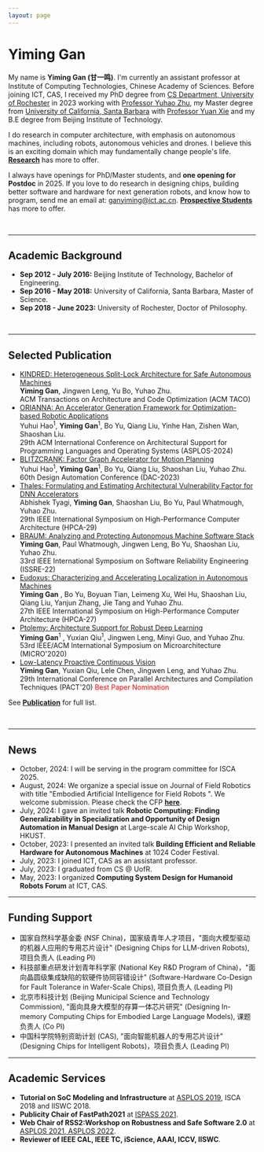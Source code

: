 ```yaml
---
layout: page
---
```


# Yiming Gan


My name is **Yiming Gan (甘一鸣)**. I'm currently an assistant professor at Institute of Computing Technologies, Chinese Academy of Sciences. Before joining ICT, CAS, I received my PhD degree from [CS Department, University of Rochester](https://www.cs.rochester.edu/) in 2023 working with [Professor Yuhao Zhu](https://yuhaozhu.com/), my Master degree from [University of California, Santa Barbara](https://www.ece.ucsb.edu/) with [Professor Yuan Xie](https://ece.hkust.edu.hk/yuanxie) and my B.E degree from Beijing Institute of Technology. 

I do research in computer architecture, with emphasis on autonomous machines, including robots, autonomous vehicles and drones. I believe this is an exciting domain which may fundamentally change people's life. [**Research**](https://Gyiming.github.io/research) has more to offer. 

I always have openings for PhD/Master students, and **one opening for Postdoc** in 2025. If you love to do research in designing chips, building better software and hardware for next generation robots, and know how to program, send me an email at: ganyiming@ict.ac.cn. [**Prospective Students**](https://Gyiming.github.io/prostu) has more to offer. 

<br>

---

## Academic Background


- **Sep 2012 - July 2016:** Beijing Institute of Technology, Bachelor of Engineering.
- **Sep 2016 - May 2018:** University of California, Santa Barbara, Master of Science.
- **Sep 2018 - June 2023:** University of Rochester, Doctor of Philosophy. 

<br>

---

## Selected Publication
- [KINDRED: Heterogeneous Split-Lock Architecture for Safe Autonomous Machines]()<br>**Yiming Gan**, Jingwen Leng, Yu Bo, Yuhao Zhu.<br>ACM Transactions on Architecture and Code Optimization (ACM TACO) <br>
- [ORIANNA: An Accelerator Generation Framework for Optimization-based Robotic Applications]()<br>Yuhui Hao<sup>1</sup>, **Yiming Gan**<sup>1</sup>, Bo Yu, Qiang Liu, Yinhe Han, Zishen Wan, Shaoshan Liu.<br>29th ACM International Conference on Architectural Support for Programming Languages and Operating Systems (ASPLOS-2024) <br>
- [BLITZCRANK: Factor Graph Accelerator for Motion Planning](https://gyiming.github.io/file/ISSRE-22-camera-ready.pdf)<br>Yuhui Hao<sup>1</sup>, **Yiming Gan**<sup>1</sup>, Bo Yu, Qiang Liu, Shaoshan Liu, Yuhao Zhu.<br>60th Design Automation Conference (DAC-2023)<br>
- [Thales: Formulating and Estimating Architectural Vulnerability Factor for DNN Accelerators](https://gyiming.github.io/file/ISSRE-22-camera-ready.pdf)<br>Abhishek Tyagi, **Yiming Gan**, Shaoshan Liu, Bo Yu, Paul Whatmough, Yuhao Zhu.<br>29th IEEE International Symposium on High-Performance Computer Architecture (HPCA-29)<br>
- [BRAUM: Analyzing and Protecting Autonomous Machine Software Stack](https://gyiming.github.io/file/ISSRE-22-camera-ready.pdf)<br>**Yiming Gan**, Paul Whatmough, Jingwen Leng, Bo Yu, Shaoshan Liu, Yuhao Zhu.<br>33rd IEEE International Symposium on Software Reliability Engineering (ISSRE-22)<br>
- [Eudoxus: Characterizing and Accelerating Localization in Autonomous Machines](https://gyiming.github.io/file/hpca2021.pdf)<br>**Yiming Gan** , Bo Yu, Boyuan Tian, Leimeng Xu, Wei Hu, Shaoshan Liu, Qiang Liu, Yanjun Zhang, Jie Tang and Yuhao Zhu.<br>27th IEEE International Symposium on High-Performance Computer Architecture (HPCA-27)<br>
- [Ptolemy: Architecture Support for Robust Deep Learning](https://gyiming.github.io/file/MICRO2020.pdf)<br>**Yiming Gan**<sup>1</sup> , Yuxian Qiu<sup>1</sup>, Jingwen Leng, Minyi Guo, and Yuhao Zhu.<br>53rd IEEE/ACM International Symposium on Microarchitecture (MICRO'2020)<br>
- [Low-Latency Proactive Continuous Vision](https://gyiming.github.io/file/PACT2020.pdf)<br>**Yiming Gan**, Yuxian Qiu, Lele Chen, Jingwen Leng, and Yuhao Zhu.<br>29th International Conference on Parallel Architectures and Compilation Techniques (PACT'20)<font color='red'> Best Paper Nomination </font><br> 

See [**Publication**](https://Gyiming.github.io/publications) for full list. 

<br>

--- 

## News
- October, 2024: I will be serving in the program committee for ISCA 2025. 
- August, 2024: We organize a special issue on Journal of Field Robotics with title "Embodied Artificial Intelligence for Field Robots
". We welcome submission. Please check the CFP [**here**](https://onlinelibrary.wiley.com/page/journal/15564967/homepage/call-for-papers/si-2024-000757).
- July, 2024: I gave an invited talk **Robotic Computing: Finding Generalizability in Specialization and Opportunity of Design Automation in Manual Design** at Large-scale AI Chip Workshop, HKUST.
- October, 2023: I presented an invited talk **Building Efficient and Reliable Hardware for Autonomous Machines** at 1024 Coder Festival.
- July, 2023: I joined ICT, CAS as an assistant professor. 
- July, 2023: I graduated from CS @ UofR.
- May, 2023: I organized **Computing System Design for Humanoid Robots Forum** at ICT, CAS. 

---

## Funding Support
- 国家自然科学基金委 (NSF China)，国家级青年人才项目，"面向大模型驱动的机器人应用的专用芯片设计" (Designing Chips for LLM-driven Robots), 项目负责人 (Leading PI)
- 科技部重点研发计划青年科学家 (National Key R&D Program of China)，"面向晶圆级集成缺陷的软硬件协同容错设计" (Software-Hardware Co-Design for Fault Tolerance in Wafer-Scale Chips), 项目负责人 (Leading PI)
- 北京市科技计划 (Beijing Municipal Science and Technology Commission), "面向具身大模型的存算一体芯片研究" (Designing In-memory Computing Chips for Embodied Large Language Models), 课题负责人 (Co PI)
- 中国科学院特别资助计划 (CAS), "面向智能机器人的专用芯片设计" (Designing Chips for Intelligent Robots)，项目负责人 (Leading PI)

---

## Academic Services

- **Tutorial on SoC Modeling and Infrastructure** at [ASPLOS 2019](https://www.cs.rochester.edu/horizon/socinfra-tutorial/), ISCA 2018 and IISWC 2018. 
- **Publicity Chair of FastPath2021** at [ISPASS 2021](https://fastpath2020.github.io/FastPath2021/).
- **Web Chair of RSS2:Workshop on Robustness and Safe Software 2.0** at [ASPLOS 2021, ASPLOS 2022](https://rss2workshop.github.io/).
- **Reviewer of IEEE CAL, IEEE TC, iScience, AAAI, ICCV, IISWC**.

<br>

